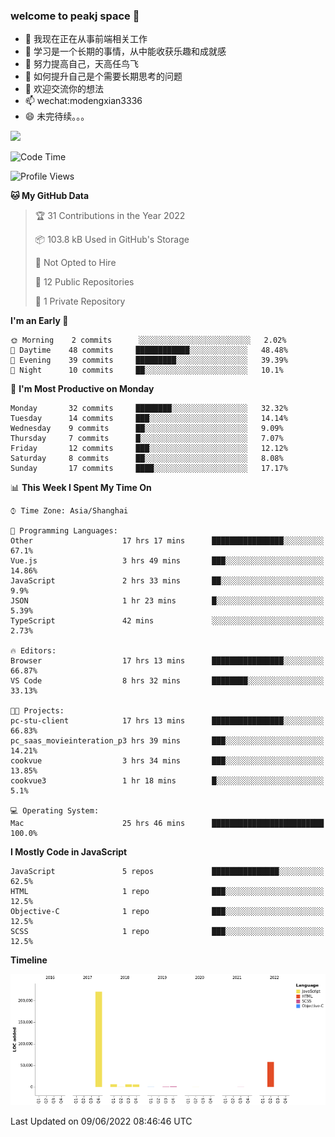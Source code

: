 ### welcome to peakj space 👋



- 🔭 我现在正在从事前端相关工作
- 🌱 学习是一个长期的事情，从中能收获乐趣和成就感
- 👯 努力提高自己，天高任鸟飞
- 🤔 如何提升自己是个需要长期思考的问题
- 💬 欢迎交流你的想法
- 📫 wechat:modengxian3336
- 😄 未完待续。。。

![](https://s2.ax1x.com/2019/06/28/ZKxc4J.jpg)

<!--START_SECTION:waka-->
![Code Time](http://img.shields.io/badge/Code%20Time-1%2C358%20hrs%207%20mins-blue)

![Profile Views](http://img.shields.io/badge/Profile%20Views-0-blue)

**🐱 My GitHub Data** 

> 🏆 31 Contributions in the Year 2022
 > 
> 📦 103.8 kB Used in GitHub's Storage 
 > 
> 🚫 Not Opted to Hire
 > 
> 📜 12 Public Repositories 
 > 
> 🔑 1 Private Repository 
 > 
**I'm an Early 🐤** 

```text
🌞 Morning    2 commits      ░░░░░░░░░░░░░░░░░░░░░░░░░   2.02% 
🌆 Daytime    48 commits     ████████████░░░░░░░░░░░░░   48.48% 
🌃 Evening    39 commits     █████████░░░░░░░░░░░░░░░░   39.39% 
🌙 Night      10 commits     ██░░░░░░░░░░░░░░░░░░░░░░░   10.1%

```
📅 **I'm Most Productive on Monday** 

```text
Monday       32 commits     ████████░░░░░░░░░░░░░░░░░   32.32% 
Tuesday      14 commits     ███░░░░░░░░░░░░░░░░░░░░░░   14.14% 
Wednesday    9 commits      ██░░░░░░░░░░░░░░░░░░░░░░░   9.09% 
Thursday     7 commits      █░░░░░░░░░░░░░░░░░░░░░░░░   7.07% 
Friday       12 commits     ███░░░░░░░░░░░░░░░░░░░░░░   12.12% 
Saturday     8 commits      ██░░░░░░░░░░░░░░░░░░░░░░░   8.08% 
Sunday       17 commits     ████░░░░░░░░░░░░░░░░░░░░░   17.17%

```


📊 **This Week I Spent My Time On** 

```text
⌚︎ Time Zone: Asia/Shanghai

💬 Programming Languages: 
Other                    17 hrs 17 mins      ████████████████░░░░░░░░░   67.1% 
Vue.js                   3 hrs 49 mins       ███░░░░░░░░░░░░░░░░░░░░░░   14.86% 
JavaScript               2 hrs 33 mins       ██░░░░░░░░░░░░░░░░░░░░░░░   9.9% 
JSON                     1 hr 23 mins        █░░░░░░░░░░░░░░░░░░░░░░░░   5.39% 
TypeScript               42 mins             ░░░░░░░░░░░░░░░░░░░░░░░░░   2.73%

🔥 Editors: 
Browser                  17 hrs 13 mins      ████████████████░░░░░░░░░   66.87% 
VS Code                  8 hrs 32 mins       ████████░░░░░░░░░░░░░░░░░   33.13%

🐱‍💻 Projects: 
pc-stu-client            17 hrs 13 mins      ████████████████░░░░░░░░░   66.83% 
pc_saas_movieinteration_p3 hrs 39 mins       ███░░░░░░░░░░░░░░░░░░░░░░   14.21% 
cookvue                  3 hrs 34 mins       ███░░░░░░░░░░░░░░░░░░░░░░   13.85% 
cookvue3                 1 hr 18 mins        █░░░░░░░░░░░░░░░░░░░░░░░░   5.1%

💻 Operating System: 
Mac                      25 hrs 46 mins      █████████████████████████   100.0%

```

**I Mostly Code in JavaScript** 

```text
JavaScript               5 repos             ███████████████░░░░░░░░░░   62.5% 
HTML                     1 repo              ███░░░░░░░░░░░░░░░░░░░░░░   12.5% 
Objective-C              1 repo              ███░░░░░░░░░░░░░░░░░░░░░░   12.5% 
SCSS                     1 repo              ███░░░░░░░░░░░░░░░░░░░░░░   12.5%

```


**Timeline**

![Chart not found](https://raw.githubusercontent.com/PeakJ/PeakJ/master/charts/bar_graph.png) 


 Last Updated on 09/06/2022 08:46:46 UTC
<!--END_SECTION:waka-->
